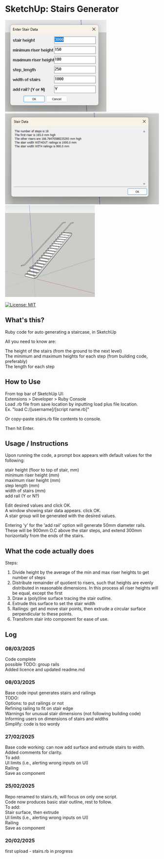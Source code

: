 # SketchUp: Stairs Generator

<img src = "references/input_box.png" height = "300"/>
<img src = "references/data_box.png" height = "300"/>
<img src = "references/stairs.png" height = "300"/>


[![License: MIT](https://img.shields.io/badge/License-MIT-yellow.svg)](https://opensource.org/licenses/MIT)

## What's this?

Ruby code for auto generating a staircase, in SketchUp</br>

All you need to know are: </br>

The height of the stairs (from the ground to the next level) </br>
The minimum and maximum heights for each step (from building code, preferably) </br>
The length for each step </br>


## How to Use
From top bar of SketchUp UI: </br>
Extensions > Developer > Ruby Console </br> 
Load .rb file from save location by inputting load plus file location. </br>
Ex. "load C:/[username]/[script name.rb]" </br>

Or copy-paste stairs.rb file contents to console. </br>

Then hit Enter. 

## Usage / Instructions

Upon running the code, a prompt box appears with default values for the following: </br>

stair height (floor to top of stair, mm) </br>
minimum riser height (mm) </br>
maximum riser height (mm) </br>
step length (mm) </br>
width of stairs (mm) </br>
add rail (Y or N?) </br>

Edit desired values and click OK. </br> 
A window showing stair data appears. click OK. </br>
A stair group will be generated with the desired values. </br> 

Entering 'y' for the 'add rail' option will generate 50mm diameter rails. These will be
900mm O.C above the stair steps, and extend 300mm horizontally from the ends of the stairs. 

## What the code actually does

Steps:</br> 
1) Divide height by the average of the min and max riser heights to get number of steps</br>
2) Distribute remainder of quotient to risers, such that heights are evenly distributed
in reasonable dimensions. In this process all riser heights will be equal, except the first </br>
3) Draw a (poly)line surface tracing the stair outline.</br>
4) Extrude this surface to set the stair width</br>
5) Railings: get and move stair points, then extrude a circular surface perpendicular to these points. </br>
6) Transform stair into component for ease of use. </br> 

## Log

### 08/03/2025
Code complete </br>
possible TODO: group rails </br>
Added licence and updated readme.md

### 08/03/2025
Base code input generates stairs and railings </br>
TODO:</br>
Options: to put railings or not</br>
Refining railing to fit on stair edge</br>
Warnings for unusual stair dimensions (not following building code)</br>
Informing users on dimensions of stairs and widths</br>
Simplify: code is too wordy</br>

### 27/02/2025
Base code working: can now add surface and extrude stairs to width.</br>
Added comments for clarity.</br>
To add:</br>
UI limits (i.e., alerting wrong inputs on UI)</br>
Railing</br>
Save as component</br>

### 25/02/2025
Repo renamed to stairs.rb, will focus on only one script.</br>
Code now produces basic stair outline, rest to follow.</br>
To add: </br>
Stair surface, then extrude</br>
UI limits (i.e., alerting wrong inputs on UI)</br>
Railing</br>
Save as component</br>

### 20/02/2025
first upload - stairs.rb in progress

